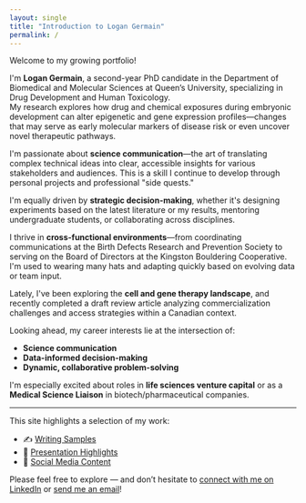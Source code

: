 ```yaml
---
layout: single
title: "Introduction to Logan Germain"
permalink: /
---
```



Welcome to my growing portfolio!

I'm **Logan Germain**, a second-year PhD candidate in the Department of Biomedical and Molecular Sciences at Queen’s University, specializing in Drug Development and Human Toxicology.  
My research explores how drug and chemical exposures during embryonic development can alter epigenetic and gene expression profiles—changes that may serve as early molecular markers of disease risk or even uncover novel therapeutic pathways.

I'm passionate about **science communication**—the art of translating complex technical ideas into clear, accessible insights for various stakeholders and audiences. This is a skill I continue to develop through personal projects and professional "side quests."

I'm equally driven by **strategic decision-making**, whether it's designing experiments based on the latest literature or my results, mentoring undergraduate students, or collaborating across disciplines. 

I thrive in **cross-functional environments**—from coordinating communications at the Birth Defects Research and Prevention Society to serving on the Board of Directors at the Kingston Bouldering Cooperative. I'm used to wearing many hats and adapting quickly based on evolving data or team input.

Lately, I've been exploring the **cell and gene therapy landscape**, and recently completed a draft review article analyzing commercialization challenges and access strategies within a Canadian context. 

Looking ahead, my career interests lie at the intersection of:
- **Science communication**
- **Data-informed decision-making**
- **Dynamic, collaborative problem-solving**

I'm especially excited about roles in **life sciences venture capital** or as a **Medical Science Liaison** in biotech/pharmaceutical companies.

---

This site highlights a selection of my work:

- ✍️ [Writing Samples](/writing/)
- 🎤 [Presentation Highlights](/presentations/)
- 📱 [Social Media Content](/socialmedia/)

Please feel free to explore — and don’t hesitate to [connect with me on LinkedIn](https://www.linkedin.com/in/logan-germain-72b1201a9/) or [send me an email](mailto:15lsg@queensu.ca)!
